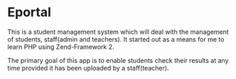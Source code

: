 # Eportal
This is a student management system which will deal with the management of students, staff(admin and teachers).
It started out as a means for me to learn PHP using Zend-Framework 2.

The primary goal of this app is to enable students check their results at any time provided it has been uploaded by 
a staff(teacher).

